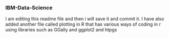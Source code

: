### IBM-Data-Science
I am editing this readme file and then i will save it and commit it.
I have also added another file called plotting in R that has various ways of coding in r using libraries such as GGally and ggplot2 and htpgs
